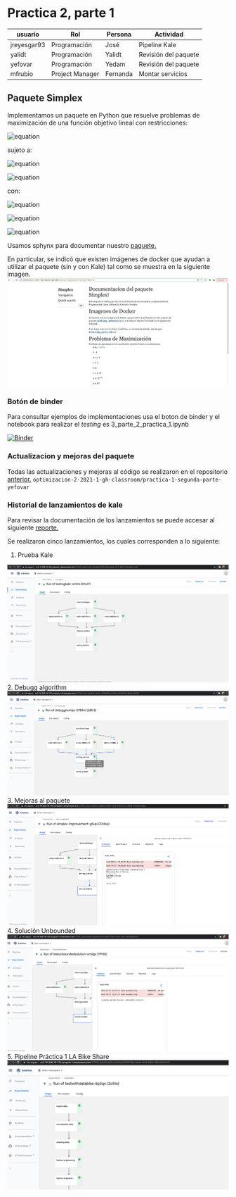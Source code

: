 # Practica 2, parte 1

| usuario   | Rol               | Persona      | Actividad   |
| --------- | ------------------| ------------|--------------|
| jreyesgar93|Programación     | José        | Pipeline Kale|
| yalidt    | Programación  | Yalidt      | Revisión del paquete|
| yefovar   | Programación  | Yedam          | Revisión del paquete|
| mfrubio   | Project Manager        | Fernanda    | Montar servicios|

## Paquete Simplex
Implementamos un paquete en Python que resuelve problemas de maximización de una función objetivo lineal con restricciones:

![equation](https://latex.codecogs.com/gif.latex?max_{x}\quad&space;c^{T}x) 

sujeto a:

![equation](https://latex.codecogs.com/gif.latex?Ax\leq&space;b)

![equation](https://latex.codecogs.com/gif.latex?x\geq&space;0) 

con:

![equation](https://latex.codecogs.com/gif.latex?c,x\quad\epsilon\quad\mathbb{R}^{n})

![equation](https://latex.codecogs.com/gif.latex?A\quad\epsilon\quad\mathbb{R}^{m\times&space;n})

![equation](https://latex.codecogs.com/gif.latex?b\quad\epsilon\quad\mathbb{R}^{m})

Usamos sphynx para documentar nuestro [paquete.](https://optimizacion-2-2021-1-gh-classroom.github.io/practica-1-segunda-parte-yefovar/Simplex.html#module-Simplexs)

En particular, se indicó que existen imágenes de docker que ayudan a utilizar el paquete (sin y con Kale) tal como se muestra en la siguiente imagen.
<img src="lanzamientos_pipeline/Images/Documentacion%20paquete%20-%20Docker.png">

### Botón de binder 
Para consultar ejemplos de implementaciones usa el boton de binder y el notebook para realizar el *testing* es 3_parte_2_practica_1.ipynb

[![Binder](https://mybinder.org/badge_logo.svg)](https://mybinder.org/v2/gh/optimizacion-2-2021-1-gh-classroom/practica-1-segunda-parte-yefovar/main?urlpath=lab)

### Actualizacion y mejoras del paquete
Todas las actualizaciones y mejoras al código se realizaron en el repositorio [anterior.](https://github.com/optimizacion-2-2021-1-gh-classroom/practica-1-segunda-parte-yefovar) `optimizacion-2-2021-1-gh-classroom/practica-1-segunda-parte-yefovar`

### Historial de lanzamientos de kale
Para revisar la documentación de los lanzamientos se puede accesar al siguiente [reporte.](https://github.com/optimizacion-2-2021-1-gh-classroom/practica-2-primera-parte-yefovar/blob/main/lanzamientos_pipeline/Lanzamientos.ipynb) 

Se realizaron cinco lanzamientos, los cuales corresponden a lo siguiente:
1. Prueba Kale
<img src="lanzamientos_pipeline/Images/Testing Kale 1 - Success.jpeg">
2. Debugg algorithm
<img src="lanzamientos_pipeline/Images/pipeline_success_2.png">
3. Mejoras al paquete
<img src="lanzamientos_pipeline/Images/success_lanch_3.png">
4. Solución Unbounded
<img src="lanzamientos_pipeline/Images/launch_4_success.png">
5. Pipeline Práctica 1 LA Bike Share
<img src="lanzamientos_pipeline/Images/launch_5 - success 2.jpeg">
